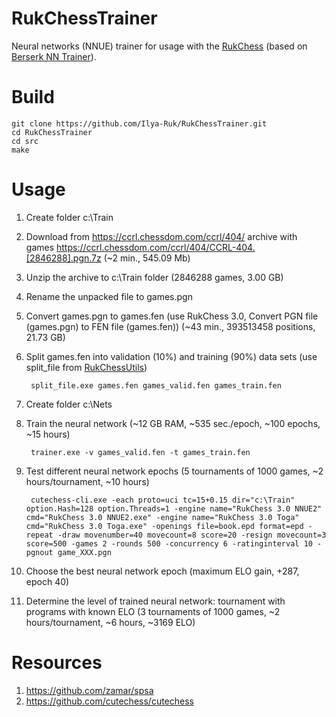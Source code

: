 # RukChessTrainer
Neural networks (NNUE) trainer for usage with the [RukChess](https://github.com/Ilya-Ruk/RukChess) (based on [Berserk NN Trainer](https://github.com/jhonnold/berserk-trainer)).

# Build
    git clone https://github.com/Ilya-Ruk/RukChessTrainer.git
    cd RukChessTrainer
    cd src
    make

# Usage
1. Create folder c:\Train
2. Download from https://ccrl.chessdom.com/ccrl/404/ archive with games https://ccrl.chessdom.com/ccrl/404/CCRL-404.[2846288].pgn.7z (~2 min., 545.09 Mb)
3. Unzip the archive to c:\Train folder (2846288 games, 3.00 GB)
4. Rename the unpacked file to games.pgn
5. Convert games.pgn to games.fen (use RukChess 3.0, Convert PGN file (games.pgn) to FEN file (games.fen)) (~43 min., 393513458 positions, 21.73 GB)
6. Split games.fen into validation (10%) and training (90%) data sets (use split_file from [RukChessUtils](https://github.com/Ilya-Ruk/RukChessUtils))

        split_file.exe games.fen games_valid.fen games_train.fen

7. Create folder c:\Nets
8. Train the neural network (~12 GB RAM, ~535 sec./epoch, ~100 epochs, ~15 hours)

        trainer.exe -v games_valid.fen -t games_train.fen

9. Test different neural network epochs (5 tournaments of 1000 games, ~2 hours/tournament, ~10 hours)

        cutechess-cli.exe -each proto=uci tc=15+0.15 dir="c:\Train" option.Hash=128 option.Threads=1 -engine name="RukChess 3.0 NNUE2" cmd="RukChess 3.0 NNUE2.exe" -engine name="RukChess 3.0 Toga" cmd="RukChess 3.0 Toga.exe" -openings file=book.epd format=epd -repeat -draw movenumber=40 movecount=8 score=20 -resign movecount=3 score=500 -games 2 -rounds 500 -concurrency 6 -ratinginterval 10 -pgnout game_XXX.pgn

10. Choose the best neural network epoch (maximum ELO gain, +287, epoch 40)
11. Determine the level of trained neural network: tournament with programs with known ELO (3 tournaments of 1000 games, ~2 hours/tournament, ~6 hours, ~3169 ELO)

# Resources
1. https://github.com/zamar/spsa
2. https://github.com/cutechess/cutechess
